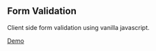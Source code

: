 
## Form Validation
Client side form validation using vanilla javascript. 

[Demo](http://javascript.cdurbin.com/form-validation)
